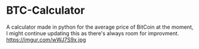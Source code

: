 # BTC-Calculator
A calculator made in python for the average price of BitCoin at the moment, I might continue updating this as there's always room for improvment.
https://imgur.com/wWJ7S9x.jpg

